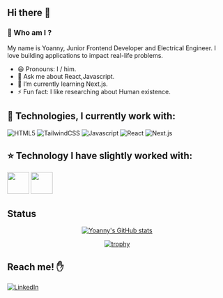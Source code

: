 ## Hi there 👋

### 🤔 Who am I ?
My name is Yoanny, Junior Frontend Developer and Electrical Engineer. I love building applications to impact real-life problems.
- 😄 Pronouns: I / him.
- 💬 Ask me about React,Javascript.
- 🌱 I’m currently learning Next.js.
- ⚡ Fun fact: I like researching about Human existence.

## 🌟 Technologies, I currently work with:
![HTML5](https://img.shields.io/badge/HTML5-E34F26?style=for-the-badge&logo=html5&logoColor=white) 
![TailwindCSS](https://img.shields.io/badge/Tailwind_CSS-38B2AC?style=for-the-badge&logo=tailwind-css&logoColor=white)
![Javascript](https://img.shields.io/badge/JavaScript-323330?style=for-the-badge&logo=javascript&logoColor=F7DF1E)
![React](https://img.shields.io/badge/React-20232A?style=for-the-badge&logo=react&logoColor=61DAFB)
![Next.js](https://img.shields.io/badge/next%20js-000000?style=for-the-badge&logo=nextdotjs&logoColor=white)

## ⭐ Technology I have slightly worked with:
<img src="https://cdn.jsdelivr.net/gh/devicons/devicon@latest/icons/mysql/mysql-original-wordmark.svg" width="50px" />  <img src="https://cdn.jsdelivr.net/gh/devicons/devicon@latest/icons/postgresql/postgresql-plain-wordmark.svg" width="50px" />

## Status
<div align="center">
  
[![Yoanny's GitHub stats](https://github-readme-stats.vercel.app/api?username=yoanny2023&hide=prs,issues,contribs&show_icons=true&theme=dracula)](https://github.com/anuraghazra/github-readme-stats)

<!-- ## Languages -->
<!-- [![Top Langs](https://github-readme-stats.vercel.app/api/top-langs/?username=yoanny2023&hide=ejs&layout=compact&theme=dracula)](https://github.com/anuraghazra/github-readme-stats) -->
<!-- ![](http://github-profile-summary-cards.vercel.app/api/cards/profile-details?username=yoanny2023&theme=darcula) -->

[![trophy](https://github-profile-trophy.vercel.app/?username=yoanny2023&theme=dracula&rank=C,B,A,AA,AAA,S&margin-w=15&column=2)](https://github.com/ryo-ma/github-profile-trophy)

</div>

## Reach me! ✋
[![LinkedIn](https://img.shields.io/badge/LinkedIn-0077B5?style=for-the-badge&logo=linkedin&logoColor=white)](https://www.linkedin.com/in/yoanny-vasco-358399132/)

<!--
**yoanny2023/yoanny2023** is a ✨ _special_ ✨ repository because its `README.md` (this file) appears on your GitHub profile.

Here are some ideas to get you started:

- 🔭 I’m currently working on ...
- 🌱 I’m currently learning ...
- 👯 I’m looking to collaborate on ...
- 🤔 I’m looking for help with ...
- 💬 Ask me about ...
- 📫 How to reach me: ...
- 😄 Pronouns: ...
- ⚡ Fun fact: ...
-->
